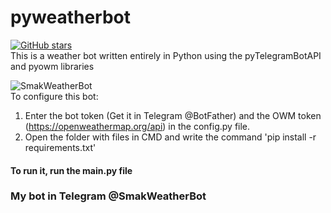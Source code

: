 # pyweatherbot
[![GitHub stars](https://img.shields.io/github/stars/smaknomercy/pyweatherbot?color=green&label=Stars&style=plastic)](https://github.com/smaknomercy/pyweatherbot/stargazers) <br>
This is a weather bot written entirely in Python using the pyTelegramBotAPI and pyowm libraries

![SmakWeatherBot](https://user-images.githubusercontent.com/60614340/122526933-83498b80-d023-11eb-8d58-18404973cdab.png) <br>
To configure this bot:
1. Enter the bot token (Get it in Telegram @BotFather) and the OWM token (https://openweathermap.org/api) in the config.py file.<br>
2. Open the folder with files in CMD and write the command 'pip install -r requirements.txt'

#### To run it, run the main.py file

### My bot in Telegram @SmakWeatherBot
